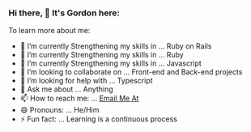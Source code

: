 ### Hi there, 👋 It's Gordon here:

To learn more about me:

- 🔭 I’m currently Strengthening my skills in ... Ruby on Rails
- 🔭 I’m currently Strengthening my skills in ... Ruby
- 🔭 I’m currently Strengthening my skills in ... Javascript
- 👯 I’m looking to collaborate on ... Front-end and Back-end projects
- 🤔 I’m looking for help with ... Typescript
- 💬 Ask me about ... Anything
- 📫 How to reach me: ... [Email Me At](gordon.tinyefuza1@gmail.com)
- 😄 Pronouns: ... He/Him
- ⚡ Fun fact: ... Learning is a continuous process
